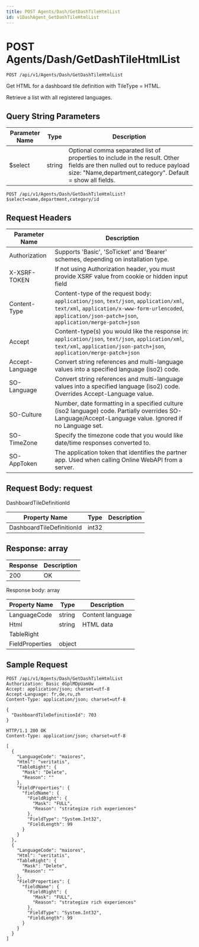 ```yaml
---
title: POST Agents/Dash/GetDashTileHtmlList
id: v1DashAgent_GetDashTileHtmlList
---
```


# POST Agents/Dash/GetDashTileHtmlList

```http
POST /api/v1/Agents/Dash/GetDashTileHtmlList
```

Get HTML for a dashboard tile definition with TileType = HTML.

Retrieve a list with all registered languages.





## Query String Parameters

| Parameter Name | Type |  Description |
|----------------|------|--------------|
| $select | string |  Optional comma separated list of properties to include in the result. Other fields are then nulled out to reduce payload size: "Name,department,category". Default = show all fields. |

```http
POST /api/v1/Agents/Dash/GetDashTileHtmlList?$select=name,department,category/id
```


## Request Headers

| Parameter Name | Description |
|----------------|-------------|
| Authorization  | Supports 'Basic', 'SoTicket' and 'Bearer' schemes, depending on installation type. |
| X-XSRF-TOKEN   | If not using Authorization header, you must provide XSRF value from cookie or hidden input field |
| Content-Type | Content-type of the request body: `application/json`, `text/json`, `application/xml`, `text/xml`, `application/x-www-form-urlencoded`, `application/json-patch+json`, `application/merge-patch+json` |
| Accept         | Content-type(s) you would like the response in: `application/json`, `text/json`, `application/xml`, `text/xml`, `application/json-patch+json`, `application/merge-patch+json` |
| Accept-Language | Convert string references and multi-language values into a specified language (iso2) code. |
| SO-Language | Convert string references and multi-language values into a specified language (iso2) code. Overrides Accept-Language value. |
| SO-Culture | Number, date formatting in a specified culture (iso2 language) code. Partially overrides SO-Language/Accept-Language value. Ignored if no Language set. |
| SO-TimeZone | Specify the timezone code that you would like date/time responses converted to. |
| SO-AppToken | The application token that identifies the partner app. Used when calling Online WebAPI from a server. |

## Request Body: request  

DashboardTileDefinitionId 

| Property Name | Type |  Description |
|----------------|------|--------------|
| DashboardTileDefinitionId | int32 |  |


## Response: array



| Response | Description |
|----------------|-------------|
| 200 | OK |

Response body: array

| Property Name | Type |  Description |
|----------------|------|--------------|
| LanguageCode | string | Content language |
| Html | string | HTML data |
| TableRight |  |  |
| FieldProperties | object |  |

## Sample Request

```http!
POST /api/v1/Agents/Dash/GetDashTileHtmlList
Authorization: Basic dGplMDpUamUw
Accept: application/json; charset=utf-8
Accept-Language: fr,de,ru,zh
Content-Type: application/json; charset=utf-8

{
  "DashboardTileDefinitionId": 703
}
```

```http_
HTTP/1.1 200 OK
Content-Type: application/json; charset=utf-8

[
  {
    "LanguageCode": "maiores",
    "Html": "veritatis",
    "TableRight": {
      "Mask": "Delete",
      "Reason": ""
    },
    "FieldProperties": {
      "fieldName": {
        "FieldRight": {
          "Mask": "FULL",
          "Reason": "strategize rich experiences"
        },
        "FieldType": "System.Int32",
        "FieldLength": 99
      }
    }
  },
  {
    "LanguageCode": "maiores",
    "Html": "veritatis",
    "TableRight": {
      "Mask": "Delete",
      "Reason": ""
    },
    "FieldProperties": {
      "fieldName": {
        "FieldRight": {
          "Mask": "FULL",
          "Reason": "strategize rich experiences"
        },
        "FieldType": "System.Int32",
        "FieldLength": 99
      }
    }
  }
]
```